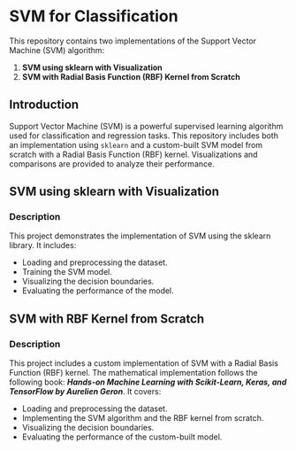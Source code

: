 # SVM for Classification
This repository contains two implementations of the Support Vector Machine (SVM) algorithm:

1. **SVM using sklearn with Visualization**
2. **SVM with Radial Basis Function (RBF) Kernel from Scratch**

## Introduction
Support Vector Machine (SVM) is a powerful supervised learning algorithm used for classification and regression tasks. This repository includes both an implementation using `sklearn` and a custom-built SVM model from scratch with a Radial Basis Function (RBF) kernel. Visualizations and comparisons are provided to analyze their performance.

## SVM using sklearn with Visualization
### Description
This project demonstrates the implementation of SVM using the sklearn library. It includes:

- Loading and preprocessing the dataset.
- Training the SVM model.
- Visualizing the decision boundaries.
- Evaluating the performance of the model.

## SVM with RBF Kernel from Scratch
### Description
This project includes a custom implementation of SVM with a Radial Basis Function (RBF) kernel. The mathematical implementation follows the following book: ***Hands-on Machine Learning with Scikit-Learn, Keras, and TensorFlow by Aurelien Geron***. It covers:

- Loading and preprocessing the dataset.
- Implementing the SVM algorithm and the RBF kernel from scratch.
- Visualizing the decision boundaries.
- Evaluating the performance of the custom-built model.
